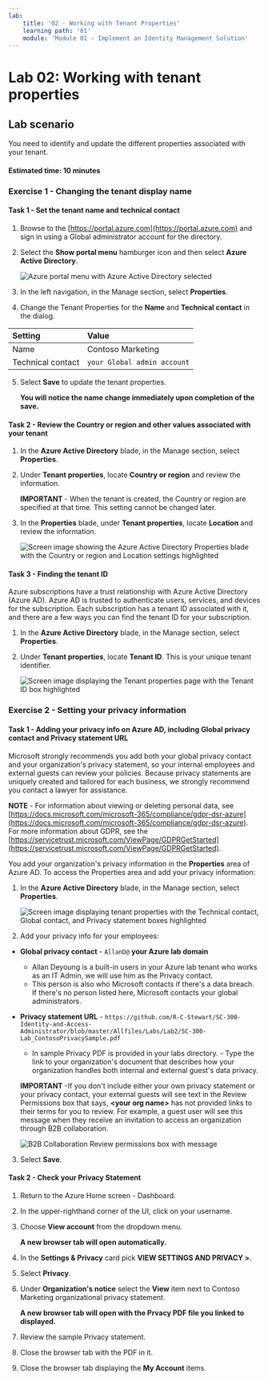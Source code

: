 ```yaml
---
lab:
    title: '02 - Working with Tenant Properties'
    learning path: '01'
    module: 'Module 01 - Implement an Identity Management Solution'
---
```


# Lab 02: Working with tenant properties

## Lab scenario

You need to identify and update the different properties associated with your tenant.

#### Estimated time: 10 minutes

### Exercise 1 - Changing the tenant display name

#### Task 1 - Set the tenant name and technical contact

1. Browse to the [https://portal.azure.com](https://portal.azure.com) and sign in using a Global administrator account for the directory.

2. Select the **Show portal menu** hamburger icon and then select **Azure Active Directory**.

    ![Azure portal menu with Azure Active Directory selected](./media/azure-portal-menu-aad.png)

3. In the left navigation, in the Manage section, select **Properties**.

4. Change the Tenant Properties for the **Name** and **Technical contact** in the dialog.

| **Setting** | **Value** |
| :--- | :--- |
| Name | Contoso Marketing |
| Technical contact | `your Global admin account` |

5. Select **Save** to update the tenant properties.

   **You will notice the name change immediately upon completion of the save.**

#### Task 2 - Review the Country or region and other values associated with your tenant

1. In the **Azure Active Directory** blade, in the Manage section, select **Properties**.

2. Under **Tenant properties**, locate **Country or region** and review the information.

    **IMPORTANT** - When the tenant is created, the Country or region are specified at that time. This setting cannot be changed later.

3. In the **Properties** blade, under **Tenant properties**, locate **Location** and review the information.

    ![Screen image showing the Azure Active Directory Properties blade with the Country or region and Location settings highlighted](./media/azure-active-directory-properties-country-location.png)

#### Task 3 - Finding the tenant ID

Azure subscriptions have a trust relationship with Azure Active Directory (Azure AD). Azure AD is trusted to authenticate users, services, and devices for the subscription. Each subscription has a tenant ID associated with it, and there are a few ways you can find the tenant ID for your subscription.

1. In the **Azure Active Directory** blade, in the Manage section, select **Properties**.

2. Under **Tenant properties**, locate **Tenant ID**. This is your unique tenant identifier.

    ![Screen image displaying the Tenant properties page with the Tenant ID box highlighted](./media/portal-tenant-id.png)

### Exercise 2 - Setting your privacy information

#### Task 1 - Adding your privacy info on Azure AD, including Global privacy contact and Privacy statement URL

Microsoft strongly recommends you add both your global privacy contact and your organization's privacy statement, so your internal employees and external guests can review your policies. Because privacy statements are uniquely created and tailored for each business, we strongly recommend you contact a lawyer for assistance.

   **NOTE** - For information about viewing or deleting personal data, see [https://docs.microsoft.com/microsoft-365/compliance/gdpr-dsr-azure](https://docs.microsoft.com/microsoft-365/compliance/gdpr-dsr-azure). For more information about GDPR, see the [https://servicetrust.microsoft.com/ViewPage/GDPRGetStarted](https://servicetrust.microsoft.com/ViewPage/GDPRGetStarted).

You add your organization's privacy information in the **Properties** area of Azure AD. To access the Properties area and add your privacy information:

1. In the **Azure Active Directory** blade, in the Manage section, select **Properties**.

    ![Screen image displaying tenant properties with the Technical contact, Global contact, and Privacy statement boxes highlighted](./media/properties-area.png)

2. Add your privacy info for your employees:

- **Global privacy contact** - `AllanD@` **your Azure lab domain**
     - Allan Deyoung is a built-in users in your Azure lab tenant who works as an IT Admin, we will use him as the Privacy contact.
     - This person is also who Microsoft contacts if there's a data breach. If there's no person listed here, Microsoft contacts your global administrators.

- **Privacy statement URL** -  `https://github.com/R-C-Stewart/SC-300-Identity-and-Access-Administrator/blob/master/Allfiles/Labs/Lab2/SC-300-Lab_ContosoPrivacySample.pdf`
     - In sample Privacy PDF is provided in your labs directory.
     - Type the link to your organization's document that describes how your organization handles both internal and external guest's data privacy.

    **IMPORTANT** -If you don't include either your own privacy statement or your privacy contact, your external guests will see text in the Review Permissions box that says, **<your org name\>** has not provided links to their terms for you to review. For example, a guest user will see this message when they receive an invitation to access an organization through B2B collaboration.

    ![B2B Collaboration Review permissions box with message](./media/active-directory-no-privacy-statement-or-contact.png)

3. Select **Save**.

#### Task 2 - Check your Privacy Statement

1. Return to the Azure Home screen - Dashboard.
2. In the upper-righthand corner of the UI, click on your username.
3. Choose **View account** from the dropdown menu.

     **A new browser tab will open automatically.**

4. In the **Settings & Privacy** card pick **VIEW SETTINGS AND PRIVACY >**.
5. Select **Privacy**.
6. Under **Organization's notice** select the **View** item next to Contoso Marketing organizational privacy statement.

     **A new browser tab will open with the Prvacy PDF file you linked to displayed.**

7. Review the sample Privacy statement.
8. Close the browser tab with the PDF in it.
9. Close the browser tab displaying the **My Account** items.
